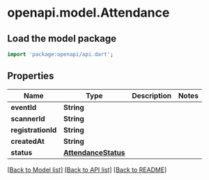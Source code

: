 # openapi.model.Attendance

## Load the model package
```dart
import 'package:openapi/api.dart';
```

## Properties
Name | Type | Description | Notes
------------ | ------------- | ------------- | -------------
**eventId** | **String** |  | 
**scannerId** | **String** |  | 
**registrationId** | **String** |  | 
**createdAt** | **String** |  | 
**status** | [**AttendanceStatus**](AttendanceStatus.md) |  | 

[[Back to Model list]](../README.md#documentation-for-models) [[Back to API list]](../README.md#documentation-for-api-endpoints) [[Back to README]](../README.md)


